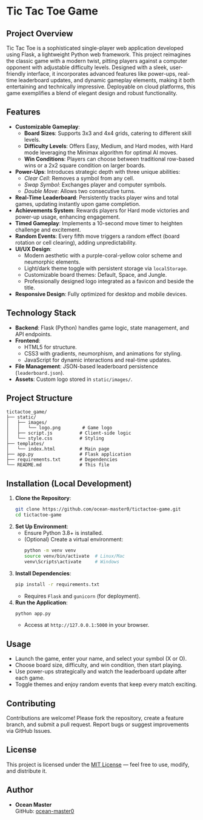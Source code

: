 # Tic Tac Toe Game

## Project Overview
Tic Tac Toe is a sophisticated single-player web application developed using Flask, a lightweight Python web framework. This project reimagines the classic game with a modern twist, pitting players against a computer opponent with adjustable difficulty levels. Designed with a sleek, user-friendly interface, it incorporates advanced features like power-ups, real-time leaderboard updates, and dynamic gameplay elements, making it both entertaining and technically impressive. Deployable on cloud platforms, this game exemplifies a blend of elegant design and robust functionality.

## Features
- **Customizable Gameplay**:
  - **Board Sizes**: Supports 3x3 and 4x4 grids, catering to different skill levels.
  - **Difficulty Levels**: Offers Easy, Medium, and Hard modes, with Hard mode leveraging the Minimax algorithm for optimal AI moves.
  - **Win Conditions**: Players can choose between traditional row-based wins or a 2x2 square condition on larger boards.
- **Power-Ups**: Introduces strategic depth with three unique abilities:
  - *Clear Cell*: Removes a symbol from any cell.
  - *Swap Symbol*: Exchanges player and computer symbols.
  - *Double Move*: Allows two consecutive turns.
- **Real-Time Leaderboard**: Persistently tracks player wins and total games, updating instantly upon game completion.
- **Achievements System**: Rewards players for Hard mode victories and power-up usage, enhancing engagement.
- **Timed Gameplay**: Implements a 10-second move timer to heighten challenge and excitement.
- **Random Events**: Every fifth move triggers a random effect (board rotation or cell clearing), adding unpredictability.
- **UI/UX Design**:
  - Modern aesthetic with a purple-coral-yellow color scheme and neumorphic elements.
  - Light/dark theme toggle with persistent storage via `localStorage`.
  - Customizable board themes: Default, Space, and Jungle.
  - Professionally designed logo integrated as a favicon and beside the title.
- **Responsive Design**: Fully optimized for desktop and mobile devices.

## Technology Stack
- **Backend**: Flask (Python) handles game logic, state management, and API endpoints.
- **Frontend**:
  - HTML5 for structure.
  - CSS3 with gradients, neumorphism, and animations for styling.
  - JavaScript for dynamic interactions and real-time updates.
- **File Management**: JSON-based leaderboard persistence (`leaderboard.json`).
- **Assets**: Custom logo stored in `static/images/`.

## Project Structure
```
tictactoe_game/
├── static/
│   ├── images/
│   │   └── logo.png        # Game logo
│   ├── script.js          # Client-side logic
│   └── style.css          # Styling
├── templates/
│   └── index.html         # Main page
├── app.py                 # Flask application
├── requirements.txt       # Dependencies
└── README.md              # This file
```

## Installation (Local Development)
1. **Clone the Repository**:
   ```bash
   git clone https://github.com/ocean-master0/tictactoe-game.git
   cd tictactoe-game
   ```
2. **Set Up Environment**:
   - Ensure Python 3.8+ is installed.
   - (Optional) Create a virtual environment:
     ```bash
     python -m venv venv
     source venv/bin/activate  # Linux/Mac
     venv\Scripts\activate     # Windows
     ```
3. **Install Dependencies**:
   ```bash
   pip install -r requirements.txt
   ```
   - Requires `Flask` and `gunicorn` (for deployment).
4. **Run the Application**:
   ```bash
   python app.py
   ```
   - Access at `http://127.0.0.1:5000` in your browser.

## Usage
- Launch the game, enter your name, and select your symbol (X or O).
- Choose board size, difficulty, and win condition, then start playing.
- Use power-ups strategically and watch the leaderboard update after each game.
- Toggle themes and enjoy random events that keep every match exciting.

## Contributing
Contributions are welcome! Please fork the repository, create a feature branch, and submit a pull request. Report bugs or suggest improvements via GitHub Issues.

## License
This project is licensed under the [MIT License](LICENSE) — feel free to use, modify, and distribute it.

## Author
- **Ocean Master**  
  GitHub: [ocean-master0](https://github.com/ocean-master0)
